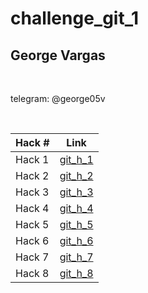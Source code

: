 # challenge_git_1

## George Vargas
<br/>

telegram: @george05v

<br/>


| Hack # | Link |
| ------ | ------ |
| Hack 1 | [git_h_1](https://github.com/DavidCodec/git_h_1) |
| Hack 2 | [git_h_2](https://github.com/DavidCodec/git_h_2) |
| Hack 3 | [git_h_3](https://github.com/DavidCodec/git_h_3) |
| Hack 4 | [git_h_4](https://github.com/DavidCodec/git_h_4) |
| Hack 5 | [git_h_5](https://github.com/DavidCodec/git_h_5) |
| Hack 6 | [git_h_6](https://github.com/DavidCodec/git_h_6) |
| Hack 7 | [git_h_7](https://github.com/DavidCodec/git_h_7) |
| Hack 8 | [git_h_8](https://github.com/DavidCodec/git_h_8) |
